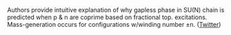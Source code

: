 
Authors provide intuitive explanation of why gapless phase in SU(N) chain is predicted when p & n are coprime based on fractional top. excitations. Mass-generation occurs for configurations w/winding number ±n. ([Twitter](https://twitter.com/JoshuahHeath/status/1221824326388764673))
